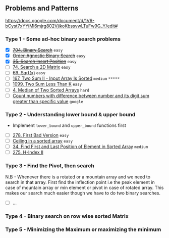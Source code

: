 ## Problems and Patterns

https://docs.google.com/document/d/1V6-bCyst7xYYiMl6mjrg802VjikoKbssvwLTuFw9G_Y/edit#

### Type 1 - Some ad-hoc binary search problems

- [x] ~~[704. Binary Search](https://leetcode.com/problems/binary-search/)~~ `easy`
- [x] ~~[Order-Agnostic Binary Search](https://www.geeksforgeeks.org/order-agnostic-binary-search/)~~ `easy`
- [x] ~~[35. Search Insert Position](https://leetcode.com/problems/search-insert-position/)~~ `easy`
- [ ] [74. Search a 2D Matrix](https://leetcode.com/problems/search-a-2d-matrix/) `easy`
- [ ] [69. Sqrt(x)](https://leetcode.com/problems/sqrtx/) `easy`
- [ ] [167. Two Sum II - Input Array Is Sorted](https://leetcode.com/problems/two-sum-ii-input-array-is-sorted/) `medium` `*****`
- [ ] [1099. Two Sum Less Than K](https://leetcode.com/problems/two-sum-less-than-k/) `easy`
- [ ] [4. Median of Two Sorted Arrays](https://leetcode.com/problems/median-of-two-sorted-arrays/) `hard`
- [ ] [Count numbers with difference between number and its digit sum greater than specific value](https://www.geeksforgeeks.org/count-numbers-difference-number-digit-sum-greater-specific-value/) `google`

### Type 2 - Understanding lower bound & upper bound

* Implement `lower_bound` and `upper_bound` functions first
- [ ] [278. First Bad Version](https://leetcode.com/problems/first-bad-version/) `easy`
- [ ] [Ceiling in a sorted array](https://www.geeksforgeeks.org/ceiling-in-a-sorted-array/) `easy`
- [ ] [34. Find First and Last Position of Element in Sorted Array](https://leetcode.com/problems/find-first-and-last-position-of-element-in-sorted-array/) `medium`
- [ ] [275. H-Index II](https://leetcode.com/problems/h-index-ii/)

### Type 3 - Find the Pivot, then search

N.B - Whenever there is a rotated or a mountain array and we need to search in that array. First find the inflection point i.e the peak element in case of mountain array or min element or pivot in case of rotated array. This makes our search much easier though we have to do two binary searches.

- [ ] ...

### Type 4 - Binary search on row wise sorted Matrix

### Type 5 - Minimizing the Maximum or maximizing the minimum
